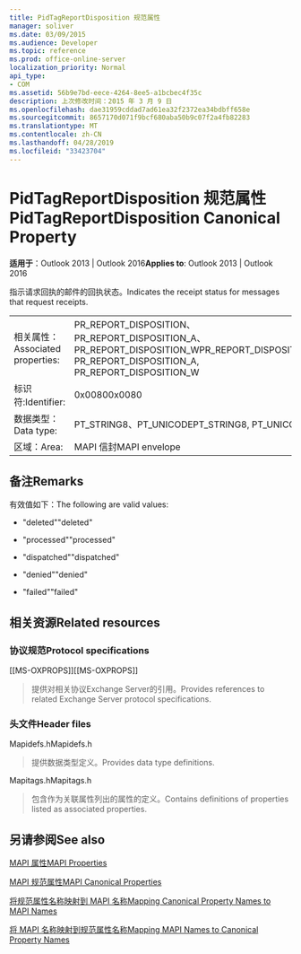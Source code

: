 ```yaml
---
title: PidTagReportDisposition 规范属性
manager: soliver
ms.date: 03/09/2015
ms.audience: Developer
ms.topic: reference
ms.prod: office-online-server
localization_priority: Normal
api_type:
- COM
ms.assetid: 56b9e7bd-eece-4264-8ee5-a1bcbec4f35c
description: 上次修改时间：2015 年 3 月 9 日
ms.openlocfilehash: dae31959cddad7ad61ea32f2372ea34bdbff658e
ms.sourcegitcommit: 8657170d071f9bcf680aba50b9c07f2a4fb82283
ms.translationtype: MT
ms.contentlocale: zh-CN
ms.lasthandoff: 04/28/2019
ms.locfileid: "33423704"
---
```

# <a name="pidtagreportdisposition-canonical-property"></a><span data-ttu-id="44f4e-103">PidTagReportDisposition 规范属性</span><span class="sxs-lookup"><span data-stu-id="44f4e-103">PidTagReportDisposition Canonical Property</span></span>

  
  
<span data-ttu-id="44f4e-104">**适用于**：Outlook 2013 | Outlook 2016</span><span class="sxs-lookup"><span data-stu-id="44f4e-104">**Applies to**: Outlook 2013 | Outlook 2016</span></span> 
  
<span data-ttu-id="44f4e-105">指示请求回执的邮件的回执状态。</span><span class="sxs-lookup"><span data-stu-id="44f4e-105">Indicates the receipt status for messages that request receipts.</span></span> 
  
|||
|:-----|:-----|
|<span data-ttu-id="44f4e-106">相关属性：</span><span class="sxs-lookup"><span data-stu-id="44f4e-106">Associated properties:</span></span>  <br/> |<span data-ttu-id="44f4e-107">PR_REPORT_DISPOSITION、PR_REPORT_DISPOSITION_A、PR_REPORT_DISPOSITION_W</span><span class="sxs-lookup"><span data-stu-id="44f4e-107">PR_REPORT_DISPOSITION, PR_REPORT_DISPOSITION_A, PR_REPORT_DISPOSITION_W</span></span>  <br/> |
|<span data-ttu-id="44f4e-108">标识符:</span><span class="sxs-lookup"><span data-stu-id="44f4e-108">Identifier:</span></span>  <br/> |<span data-ttu-id="44f4e-109">0x0080</span><span class="sxs-lookup"><span data-stu-id="44f4e-109">0x0080</span></span>  <br/> |
|<span data-ttu-id="44f4e-110">数据类型：</span><span class="sxs-lookup"><span data-stu-id="44f4e-110">Data type:</span></span>  <br/> |<span data-ttu-id="44f4e-111">PT_STRING8、PT_UNICODE</span><span class="sxs-lookup"><span data-stu-id="44f4e-111">PT_STRING8, PT_UNICODE</span></span>  <br/> |
|<span data-ttu-id="44f4e-112">区域：</span><span class="sxs-lookup"><span data-stu-id="44f4e-112">Area:</span></span>  <br/> |<span data-ttu-id="44f4e-113">MAPI 信封</span><span class="sxs-lookup"><span data-stu-id="44f4e-113">MAPI envelope</span></span>  <br/> |
   
## <a name="remarks"></a><span data-ttu-id="44f4e-114">备注</span><span class="sxs-lookup"><span data-stu-id="44f4e-114">Remarks</span></span>

<span data-ttu-id="44f4e-115">有效值如下：</span><span class="sxs-lookup"><span data-stu-id="44f4e-115">The following are valid values:</span></span>
  
- <span data-ttu-id="44f4e-116">"deleted"</span><span class="sxs-lookup"><span data-stu-id="44f4e-116">"deleted"</span></span>
    
- <span data-ttu-id="44f4e-117">"processed"</span><span class="sxs-lookup"><span data-stu-id="44f4e-117">"processed"</span></span>
    
- <span data-ttu-id="44f4e-118">"dispatched"</span><span class="sxs-lookup"><span data-stu-id="44f4e-118">"dispatched"</span></span>
    
- <span data-ttu-id="44f4e-119">"denied"</span><span class="sxs-lookup"><span data-stu-id="44f4e-119">"denied"</span></span>
    
- <span data-ttu-id="44f4e-120">"failed"</span><span class="sxs-lookup"><span data-stu-id="44f4e-120">"failed"</span></span>
    
## <a name="related-resources"></a><span data-ttu-id="44f4e-121">相关资源</span><span class="sxs-lookup"><span data-stu-id="44f4e-121">Related resources</span></span>

### <a name="protocol-specifications"></a><span data-ttu-id="44f4e-122">协议规范</span><span class="sxs-lookup"><span data-stu-id="44f4e-122">Protocol specifications</span></span>

<span data-ttu-id="44f4e-123">[[MS-OXPROPS]]</span><span class="sxs-lookup"><span data-stu-id="44f4e-123">[[MS-OXPROPS]]</span></span> 
  
> <span data-ttu-id="44f4e-124">提供对相关协议Exchange Server的引用。</span><span class="sxs-lookup"><span data-stu-id="44f4e-124">Provides references to related Exchange Server protocol specifications.</span></span>
    
### <a name="header-files"></a><span data-ttu-id="44f4e-125">头文件</span><span class="sxs-lookup"><span data-stu-id="44f4e-125">Header files</span></span>

<span data-ttu-id="44f4e-126">Mapidefs.h</span><span class="sxs-lookup"><span data-stu-id="44f4e-126">Mapidefs.h</span></span>
  
> <span data-ttu-id="44f4e-127">提供数据类型定义。</span><span class="sxs-lookup"><span data-stu-id="44f4e-127">Provides data type definitions.</span></span>
    
<span data-ttu-id="44f4e-128">Mapitags.h</span><span class="sxs-lookup"><span data-stu-id="44f4e-128">Mapitags.h</span></span>
  
> <span data-ttu-id="44f4e-129">包含作为关联属性列出的属性的定义。</span><span class="sxs-lookup"><span data-stu-id="44f4e-129">Contains definitions of properties listed as associated properties.</span></span>
    
## <a name="see-also"></a><span data-ttu-id="44f4e-130">另请参阅</span><span class="sxs-lookup"><span data-stu-id="44f4e-130">See also</span></span>



[<span data-ttu-id="44f4e-131">MAPI 属性</span><span class="sxs-lookup"><span data-stu-id="44f4e-131">MAPI Properties</span></span>](mapi-properties.md)
  
[<span data-ttu-id="44f4e-132">MAPI 规范属性</span><span class="sxs-lookup"><span data-stu-id="44f4e-132">MAPI Canonical Properties</span></span>](mapi-canonical-properties.md)
  
[<span data-ttu-id="44f4e-133">将规范属性名称映射到 MAPI 名称</span><span class="sxs-lookup"><span data-stu-id="44f4e-133">Mapping Canonical Property Names to MAPI Names</span></span>](mapping-canonical-property-names-to-mapi-names.md)
  
[<span data-ttu-id="44f4e-134">将 MAPI 名称映射到规范属性名称</span><span class="sxs-lookup"><span data-stu-id="44f4e-134">Mapping MAPI Names to Canonical Property Names</span></span>](mapping-mapi-names-to-canonical-property-names.md)


